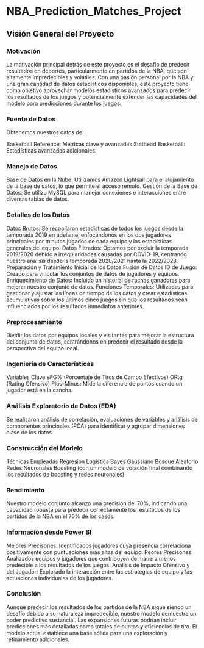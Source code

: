 # NBA_Prediction_Matches_Project
## Visión General del Proyecto
### Motivación
La motivación principal detrás de este proyecto es el desafío de predecir resultados en deportes, particularmente en partidos de la NBA, que son altamente impredecibles y volátiles. Con una pasión personal por la NBA y una gran cantidad de datos estadísticos disponibles, este proyecto tiene como objetivo aprovechar modelos estadísticos avanzados para predecir los resultados de los juegos y potencialmente extender las capacidades del modelo para predicciones durante los juegos.

### Fuente de Datos
Obtenemos nuestros datos de:

Basketball Reference: Métricas clave y avanzadas
Stathead Basketball: Estadísticas avanzadas adicionales.

### Manejo de Datos
Base de Datos en la Nube: Utilizamos Amazon Lightsail para el alojamiento de la base de datos, lo que permite el acceso remoto.
Gestión de la Base de Datos: Se utiliza MySQL para manejar conexiones e interacciones entre diversas tablas de datos.

### Detalles de los Datos
Datos Brutos: Se recopilaron estadísticas de todos los juegos desde la temporada 2019 en adelante, enfocándonos en los dos jugadores principales por minutos jugados de cada equipo y las estadísticas generales del equipo.
Datos Filtrados: Optamos por excluir la temporada 2019/2020 debido a irregularidades causadas por COVID-19, centrando nuestro análisis desde la temporada 2020/2021 hasta la 2022/2023.
Preparación y Tratamiento Inicial de los Datos
Fusión de Datos
ID de Juego: Creado para vincular los conjuntos de datos de jugadores y equipos.
Enriquecimiento de Datos: Incluido un historial de rachas ganadoras para mejorar nuestro conjunto de datos.
Funciones Temporales: Utilizadas para gestionar y ajustar las líneas de tiempo de los datos y crear estadísticas acumulativas sobre los últimos cinco juegos sin que los resultados sean influenciados por los resultados inmediatos anteriores.

### Preprocesamiento
Dividir los datos por equipos locales y visitantes para mejorar la estructura del conjunto de datos, centrándonos en predecir el resultado desde la perspectiva del equipo local.

### Ingeniería de Características
Variables Clave
eFG% (Porcentaje de Tiros de Campo Efectivos)
ORtg (Rating Ofensivo)
Plus-Minus: Mide la diferencia de puntos cuando un jugador está en la cancha.

### Análisis Exploratorio de Datos (EDA)
Se realizaron análisis de correlación, evaluaciones de variables y análisis de componentes principales (PCA) para identificar y agrupar dimensiones clave de los datos.

### Construcción del Modelo
Técnicas Empleadas
Regresión Logística
Bayes Gaussiano
Bosque Aleatorio
Redes Neuronales
Boosting (con un modelo de votación final combinando los resultados de boosting y redes neuronales)

### Rendimiento
Nuestro modelo conjunto alcanzó una precisión del 70%, indicando una capacidad robusta para predecir correctamente los resultados de los partidos de la NBA en el 70% de los casos.

### Información desde Power BI
Mejores Precisones: Identificados jugadores cuya presencia correlaciona positivamente con puntuaciones más altas del equipo.
Peores Precisones: Analizados equipos y jugadores que contribuyen de manera menos predecible a los resultados de los juegos.
Análisis de Impacto Ofensivo y del Jugador: Explorado la interacción entre las estrategias de equipo y las actuaciones individuales de los jugadores.

### Conclusión
Aunque predecir los resultados de los partidos de la NBA sigue siendo un desafío debido a su naturaleza impredecible, nuestro modelo demuestra un poder predictivo sustancial. Las expansiones futuras podrían incluir predicciones más detalladas como totales de puntos y eficiencias de tiro. El modelo actual establece una base sólida para una exploración y refinamiento adicionales.
